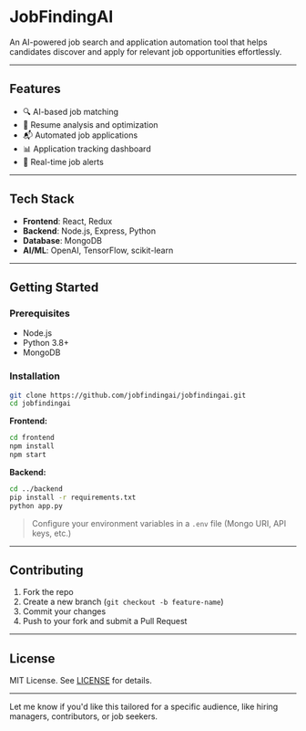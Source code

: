 # JobFindingAI

An AI-powered job search and application automation tool that helps candidates discover and apply for relevant job opportunities effortlessly.

---

## Features

- 🔍 AI-based job matching  
- 📝 Resume analysis and optimization  
- 📬 Automated job applications  
- 📊 Application tracking dashboard  
- 🔔 Real-time job alerts

---

## Tech Stack

- **Frontend**: React, Redux  
- **Backend**: Node.js, Express, Python  
- **Database**: MongoDB  
- **AI/ML**: OpenAI, TensorFlow, scikit-learn

---

## Getting Started

### Prerequisites

- Node.js  
- Python 3.8+  
- MongoDB

### Installation

```bash
git clone https://github.com/jobfindingai/jobfindingai.git
cd jobfindingai
```

**Frontend:**
```bash
cd frontend
npm install
npm start
```

**Backend:**
```bash
cd ../backend
pip install -r requirements.txt
python app.py
```

> Configure your environment variables in a `.env` file (Mongo URI, API keys, etc.)

---

## Contributing

1. Fork the repo  
2. Create a new branch (`git checkout -b feature-name`)  
3. Commit your changes  
4. Push to your fork and submit a Pull Request

---

## License

MIT License. See [LICENSE](LICENSE) for details.

---

Let me know if you'd like this tailored for a specific audience, like hiring managers, contributors, or job seekers.
